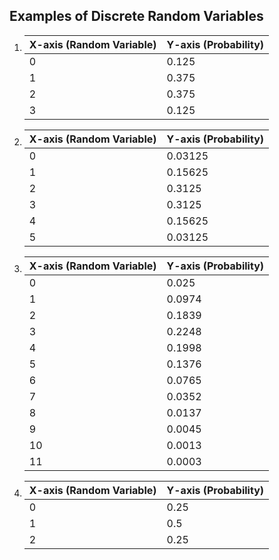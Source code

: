  ## Examples of Discrete Random Variables
 
 1. | X-axis (Random Variable)  | Y-axis (Probability) |
    | ------------------------- | -------------------- |
    | 0  | 0.125  |
    | 1  | 0.375  |
    | 2  | 0.375|
    | 3  | 0.125|
   
2. | X-axis (Random Variable)  | Y-axis (Probability) |
   | ------------------------- | -------------------- |
   | 0  | 0.03125  |
   | 1  | 0.15625  |
   | 2  | 0.3125|
   | 3  | 0.3125|
   | 4 | 0.15625 |
   | 5 | 0.03125  |
  
3. | X-axis (Random Variable)  | Y-axis (Probability) |
   | ------------------------- | -------------------- |
   | 0  | 0.025  |
   | 1  | 0.0974  |
   | 2  | 0.1839|
   | 3  | 0.2248|
   | 4 | 0.1998 |
   | 5 | 0.1376  |
   | 6 | 0.0765|
   | 7 | 0.0352|
   | 8 | 0.0137|
   | 9 | 0.0045|
   | 10 | 0.0013|
   | 11 | 0.0003|
   
4. | X-axis (Random Variable)  | Y-axis (Probability) |
   | ------------------------- | -------------------- |
   | 0  | 0.25  |
   | 1  | 0.5  |
   | 2  | 0.25|

